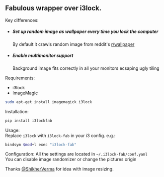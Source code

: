 ## Fabulous wrapper over i3lock.  
Key differences:
 - ##### Set up random image as wallpaper every time you lock the computer
   By default it crawls random image from reddit's [r/wallpaper](https://www.reddit.com/r/wallpaper/)
 - ##### Enable multimonitor support  
   Background image fits correctly in all your monitors ecsaping ugly tiling  
   
Requirements:
- i3lock
- ImageMagic  


```bash
sudo apt-get install imagemagick i3lock
```

Installation:  
```bash
pip install i3lockfab
```

Usage:  
Replace `i3lock` with `i3lock-fab` in your i3 config. e.g.:  
```bash
bindsym $mod+l exec "i3lock-fab"
```

Configuration:
All the settings are located in `~/.i3lock-fab/conf.yaml`  
You can disable image randomizer or change the pictures origin



Thanks [@ShikherVerma](https://github.com/ShikherVermaShikherVerma) for idea with image resizing.
